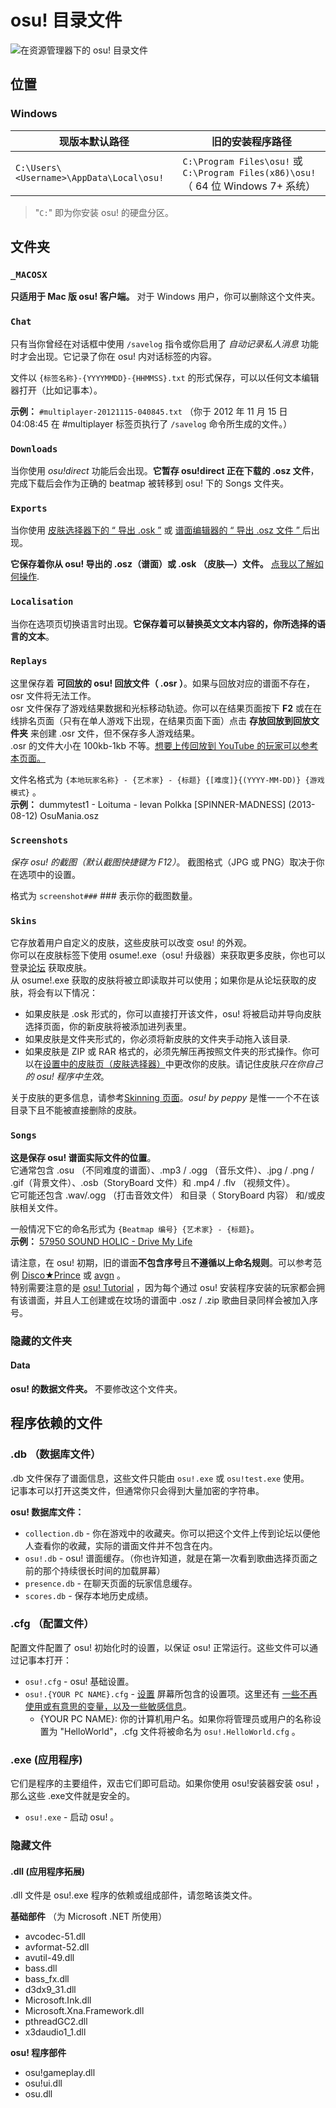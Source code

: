 osu! 目录文件
===============================

![在资源管理器下的 osu! 目录文件](Osu!sys.jpg "在资源管理器下的 osu! 目录文件")

位置
-----

### Windows

| 现版本默认路径 | 旧的安装程序路径 |
| ------------------------ | ---------------------- |
| `C:\Users\<Username>\AppData\Local\osu!` | 	`C:\Program Files\osu!` 或 `C:\Program Files(x86)\osu!` （ 64 位 Windows 7+ 系统） |
> "`C:`" 即为你安装 osu! 的硬盘分区。

文件夹
------

### `_MACOSX`

**只适用于 Mac 版 osu! 客户端。** 对于 Windows 用户，你可以删除这个文件夹。

### `Chat`

只有当你曾经在对话框中使用 `/savelog` 指令或你启用了 *自动记录私人消息* 功能时才会出现。它记录了你在 osu! 内对话标签的内容。

文件以 `{标签名称}-{YYYYMMDD}-{HHMMSS}.txt` 的形式保存，可以以任何文本编辑器打开（比如记事本）。    

**示例：** `#multiplayer-20121115-040845.txt` （你于 2012 年 11 月 15 日 04:08:45 在 #multiplayer 标签页执行了 `/savelog` 命令所生成的文件。）

### `Downloads`

当你使用 *osu!direct* 功能后会出现。**它暂存 osu!direct 正在下载的 .osz 文件**，完成下载后会作为正确的 beatmap 被转移到 osu! 下的 Songs 文件夹。

### `Exports`

当你使用 [皮肤选择器下的 “ 导出 .osk ”](/wiki/Options) 或 [谱面编辑器的 “ 导出 .osz 文件 ” ](/wiki/Beatmap_Editor/Menu) 后出现。 

**它保存着你从 osu! 导出的 .osz（谱面）或 .osk （皮肤—）文件。** [点我以了解如何操作](/wiki/osu!_File_Formats).

### `Localisation`

当你在选项页切换语言时出现。**它保存着可以替换英文文本内容的，你所选择的语言的文本**。

### `Replays`

这里保存着 **可回放的 osu! 回放文件（ .osr ）**。如果与回放对应的谱面不存在，osr 文件将无法工作。    
osr 文件保存了游戏结果数据和光标移动轨迹。你可以在结果页面按下 **F2** 或在在线排名页面（只有在单人游戏下出现，在结果页面下面）点击 **存放回放到回放文件夹** 来创建 .osr 文件，但不保存多人游戏结果。     
.osr 的文件大小在 100kb-1kb 不等。[想要上传回放到 YouTube 的玩家可以参考本页面。](https://osu.ppy.sh/forum/t/108092)

文件名格式为 `{本地玩家名称} - {艺术家} - {标题} {[难度]}{(YYYY-MM-DD)} {游戏模式}` 。     
**示例：** dummytest1 - Loituma - Ievan Polkka [SPINNER-MADNESS]  (2013-08-12) OsuMania.osz

### `Screenshots`

*保存 osu! 的截图（默认截图快捷键为 F12）*。 截图格式（JPG 或 PNG）取决于你在选项中的设置。

格式为 `screenshot###` *###* 表示你的截图数量。

### `Skins`

它存放着用户自定义的皮肤，这些皮肤可以改变 osu! 的外观。      
你可以在皮肤标签下使用 osume!.exe（osu! 升级器）来获取更多皮肤，你也可以登录[论坛](https://osu.ppy.sh/forum/15) 获取皮肤。      
从 osume!.exe 获取的皮肤将被立即读取并可以使用；如果你是从论坛获取的皮肤，将会有以下情况：
- 如果皮肤是 .osk 形式的，你可以直接打开该文件，osu! 将被启动并导向皮肤选择页面，你的新皮肤将被添加进列表里。
- 如果皮肤是文件夹形式的，你必须将新皮肤的文件夹手动拖入该目录.
- 如果皮肤是 ZIP 或 RAR 格式的，必须先解压再按照文件夹的形式操作。你可以在[设置中的皮肤页（皮肤选择器）](/wiki/Options)中更改你的皮肤。请记住皮肤*只在你自己的 osu! 程序中生效*。

关于皮肤的更多信息，请参考[Skinning 页面](/wiki/Skinning)。*osu! by peppy* 是惟一一个不在该目录下且不能被直接删除的皮肤。

### `Songs`

**这是保存 osu! 谱面实际文件的位置**。     
它通常包含 .osu （不同难度的谱面）、.mp3 / .ogg （音乐文件）、.jpg / .png / .gif（背景文件）、.osb（StoryBoard 文件）和 .mp4 / .flv （视频文件）。     
它可能还包含 .wav/.ogg （打击音效文件） 和目录（ StoryBoard 内容） 和/或皮肤相关文件。

一般情况下它的命名形式为 `{Beatmap 编号} {艺术家} - {标题}`。      
**示例：** [57950 SOUND HOLIC - Drive My Life](https://osu.ppy.sh/s/57950)

请注意，在 osu! 初期，旧的谱面**不包含序号**且**不遵循以上命名规则**。可以参考范例 [Disco★Prince](http://osu.ppy.sh/s/1)  或 [avgn](http://osu.ppy.sh/s/66) 。    
特别需要注意的是 [osu! Tutorial](http://osu.ppy.sh/s/3756) ，因为每个通过 osu! 安装程序安装的玩家都会拥有该谱面，并且人工创建或在坟场的谱面中 .osz / .zip 歌曲目录同样会被加入序号。

### 隐藏的文件夹

#### Data

**osu! 的数据文件夹。** 不要修改这个文件夹。

程序依赖的文件
---------------

### .db （数据库文件）

.db 文件保存了谱面信息，这些文件只能由 `osu!.exe` 或 `osu!test.exe` 使用。     
记事本可以打开这类文件，但通常你只会得到大量加密的字符串。

**osu! 数据库文件：**

-   `collection.db` - 你在游戏中的收藏夹。你可以把这个文件上传到论坛以便他人查看你的收藏，实际的谱面文件并不包含在内。
-   `osu!.db` - osu! 谱面缓存。（你也许知道，就是在第一次看到歌曲选择页面之前的那个持续很长时间的加载屏幕）
-   `presence.db` - 在聊天页面的玩家信息缓存。
-   `scores.db` - 保存本地历史成绩。

### .cfg （配置文件）

配置文件配置了 osu! 初始化时的设置，以保证 osu! 正常运行。这些文件可以通过记事本打开：

-   `osu!.cfg` - osu! 基础设置。
-   `osu!.{YOUR PC NAME}.cfg` - [设置](/wiki/Options) 屏幕所包含的设置项。这里还有 [一些不再使用或有意思的变量，以及一些敏感信息](/wiki/osu!_Program_Files/User_configuration_file)。
    -   {YOUR PC NAME}: 你的计算机用户名。如果你将管理员或用户的名称设置为 "HelloWorld"，.cfg 文件将被命名为 `osu!.HelloWorld.cfg` 。

### .exe (应用程序)

它们是程序的主要组件，双击它们即可启动。如果你使用 osu!安装器安装 osu! ，那么这些 .exe文件就是安全的。

-  `osu!.exe` - 启动 osu! 。

### 隐藏文件

#### .dll (应用程序拓展)

.dll 文件是 osu!.exe 程序的依赖或组成部件，请忽略该类文件。

**基础部件** （为 Microsoft .NET 所使用）

-   avcodec-51.dll
-   avformat-52.dll
-   avutil-49.dll
-   bass.dll
-   bass_fx.dll
-   d3dx9_31.dll
-   Microsoft.Ink.dll
-   Microsoft.Xna.Framework.dll
-   pthreadGC2.dll
-   x3daudio1_1.dll

**osu! 程序部件**

-   osu!gameplay.dll
-   osu!ui.dll
-   osu.dll
